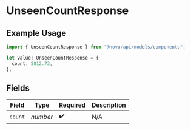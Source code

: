 # UnseenCountResponse

## Example Usage

```typescript
import { UnseenCountResponse } from "@novu/api/models/components";

let value: UnseenCountResponse = {
  count: 5812.73,
};
```

## Fields

| Field              | Type               | Required           | Description        |
| ------------------ | ------------------ | ------------------ | ------------------ |
| `count`            | *number*           | :heavy_check_mark: | N/A                |
